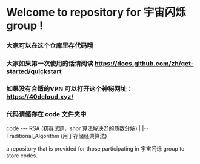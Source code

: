 # Welcome to repository for 宇宙闪烁 group !
### 大家可以在这个仓库里存代码哦
### 大家如果第一次使用的话请阅读 https://docs.github.com/zh/get-started/quickstart
### 如果没有合适的VPN 可以打开这个神秘网址： https://40dcloud.xyz/
### 代码请储存在 code 文件夹中

code --- RSA (初赛试题，shor 算法解决21的质数分解)
           |
           |-- Traditional_Algorithm (用于存储经典算法)


a repository that is provided for those participating in 宇宙闪烁 group to store codes.
